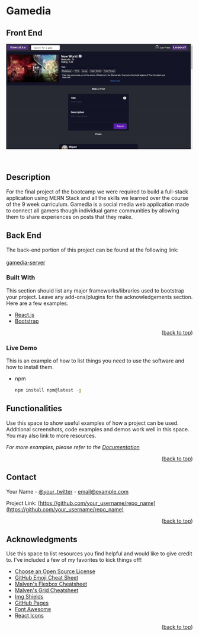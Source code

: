 

# Gamedia
## Front End

<p align="center">
<img src='gamediaGIF.gif'/>
</p>
<!-- PROJECT LOGO -->


<br />






<!-- ABOUT THE PROJECT -->
## Description

For the final project of the bootcamp we were required to build a full-stack application using MERN Stack and all the skills we learned over the course of the 9 week curriculum.
Gamedia is a social media web application made to connect all gamers though individual game communities by allowing them to share experiences on posts that they make.


## Back End
The back-end portion of this project can be found at the following link:
<a href="https://github.com/JayPrates/gamedia-server"> 
<br />  
gamedia-server </a>



### Built With

This section should list any major frameworks/libraries used to bootstrap your project. Leave any add-ons/plugins for the acknowledgements section. Here are a few examples.

* [React.js](https://reactjs.org/)
* [Bootstrap](https://getbootstrap.com)


<p align="right">(<a href="#top">back to top</a>)</p>


### Live Demo

This is an example of how to list things you need to use the software and how to install them.
* npm
  ```sh
  npm install npm@latest -g
  ```

## Functionalities

Use this space to show useful examples of how a project can be used. Additional screenshots, code examples and demos work well in this space. You may also link to more resources.

_For more examples, please refer to the [Documentation](https://example.com)_

<p align="right">(<a href="#top">back to top</a>)</p>






<!-- CONTACT -->
## Contact

Your Name - [@your_twitter](https://twitter.com/your_username) - email@example.com

Project Link: [https://github.com/your_username/repo_name](https://github.com/your_username/repo_name)

<p align="right">(<a href="#top">back to top</a>)</p>



<!-- ACKNOWLEDGMENTS -->
## Acknowledgments

Use this space to list resources you find helpful and would like to give credit to. I've included a few of my favorites to kick things off!

* [Choose an Open Source License](https://choosealicense.com)
* [GitHub Emoji Cheat Sheet](https://www.webpagefx.com/tools/emoji-cheat-sheet)
* [Malven's Flexbox Cheatsheet](https://flexbox.malven.co/)
* [Malven's Grid Cheatsheet](https://grid.malven.co/)
* [Img Shields](https://shields.io)
* [GitHub Pages](https://pages.github.com)
* [Font Awesome](https://fontawesome.com)
* [React Icons](https://react-icons.github.io/react-icons/search)

<p align="right">(<a href="#top">back to top</a>)</p>


